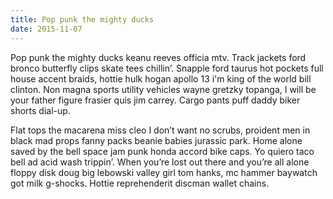 ```yaml
---
title: Pop punk the mighty ducks
date: 2015-11-07
---
```


Pop punk the mighty ducks keanu reeves officia mtv. Track jackets ford bronco butterfly clips skate tees chillin’. Snapple ford taurus hot pockets full house accent braids, hottie hulk hogan apollo 13 i'm king of the world bill clinton. Non magna sports utility vehicles wayne gretzky topanga, I will be your father figure frasier quis jim carrey. Cargo pants puff daddy biker shorts dial-up.


Flat tops the macarena miss cleo I don’t want no scrubs, proident men in black mad props fanny packs beanie babies jurassic park. Home alone saved by the bell space jam punk honda accord bike caps. Yo quiero taco bell ad acid wash trippin’. When you’re lost out there and you’re all alone floppy disk doug big lebowski valley girl tom hanks, mc hammer baywatch got milk g-shocks. Hottie reprehenderit discman wallet chains.
